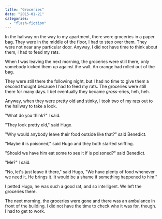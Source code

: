 ```yaml
---
title: "Groceries"
date: "2015-01-21"
categories: 
  - "flash-fiction"
---
```


In the hallway on the way to my apartment, there were groceries in a paper bag. They were in the middle of the floor, I had to step over them. They were not near any particular door. Anyway, I did not have time to think about them, I had to feed my rats.

When I was leaving the next morning, the groceries were still there, only somebody kicked them up against the wall. An orange had rolled out of the bag.

They were still there the following night, but I had no time to give them a second thought because I had to feed my rats. The groceries were still there for many days. I bet eventually they became _gross_\-eries, heh, heh.

Anyway, when they were pretty old and stinky, I took two of my rats out to the hallway to take a look.

"What do you think?" I said.

"They look pretty old," said Hugo.

"Why would anybody leave their food outside like that?" said Benedict.

"Maybe it is poisoned," said Hugo and they both started sniffing.

"Should we have him eat some to see it if is poisoned?" said Benedict.

"Me?" I said.

"No, let's just leave it there," said Hugo, "We have plenty of food whenever we need it. He brings it. It would be a shame if something happened to him."

I petted Hugo, he was such a good rat, and so intelligent. We left the groceries there.

The next morning, the groceries were gone and there was an ambulance in front of the building. I did not have the time to check who it was for, though. I had to get to work.
